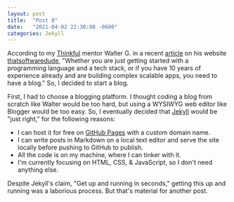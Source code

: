 ```yaml
---
layout: post
title:  "Post 0"
date:   "2021-04-02 22:30:00 -0600"
categories: Jekyll
---
```


According to my [Thinkful](https://www.thinkful.com/) mentor Walter G. in a recent [article](https://www.thatsoftwaredude.com/content/11407/why-every-developer-needs-a-tech-blog-in-2021) on his website [thatsoftwaredude](https://www.thatsoftwaredude.com), "Whether you are just getting started with a programming language and a tech stack, or if you have 10 years of experience already and are building complex scalable apps, you need to have a blog."  So, I decided to start a blog.

First, I had to choose a blogging platform.  I thought coding a blog from scratch like Walter would be too hard, but using a WYSIWYG web editor like Blogger would be too easy.  So, I eventually decided that [Jekyll](https://jekyllrb.com/) would be "just right," for the following reasons:

* I can host it for free on [GitHub Pages](https://pages.github.com/) with a custom domain name.
* I can write posts in Markdown on a local text editor and serve the site locally before pushing to GitHub to publish.
* All the code is on my machine, where I can tinker with it.
* I'm currently focusing on HTML, CSS, & JavaScript, so I don't need anything else.

Despite Jekyll's claim, "Get up and running in seconds," getting this up and running was a laborious process.  But that's material for another post.